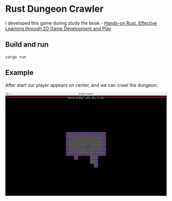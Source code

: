 # Rust Dungeon Crawler

I developed this game during study the book - [Hands-on Rust. Effective Learning through 2D Game Development and Play](https://www.google.md/url?sa=t&rct=j&q=&esrc=s&source=web&cd=&cad=rja&uact=8&ved=2ahUKEwie-PLTltP7AhUBposKHVAQC4kQFnoECBAQAQ&url=https%3A%2F%2Fpragprog.com%2Ftitles%2Fhwrust%2Fhands-on-rust%2F&usg=AOvVaw14WpHyWm3eRNNhvP2rP1Xd)

## Build and run
```shell
cargo run
```

## Example

After start our player appears on center, and we can crawl the dungeon:

![Game screenshot](resources/screenshots/gameplay.gif)